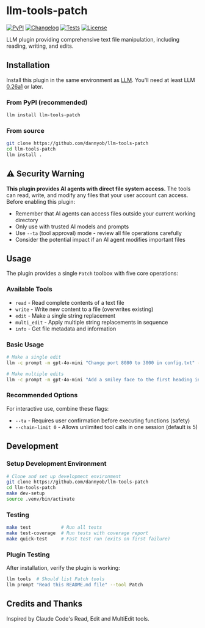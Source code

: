 # llm-tools-patch

[![PyPI](https://img.shields.io/pypi/v/llm-tools-patch.svg)](https://pypi.org/project/llm-tools-patch/)
[![Changelog](https://img.shields.io/github/v/release/dannyob/llm-tools-patch?include_prereleases&label=changelog)](https://github.com/dannyob/llm-tools-patch/releases)
[![Tests](https://github.com/dannyob/llm-tools-patch/actions/workflows/test.yml/badge.svg)](https://github.com/dannyob/llm-tools-patch/actions/workflows/test.yml)
[![License](https://img.shields.io/badge/license-Apache%202.0-blue.svg)](https://github.com/dannyob/llm-tools-patch/blob/main/LICENSE)

LLM plugin providing comprehensive text file manipulation, including reading, writing, and edits.

## Installation

Install this plugin in the same environment as [LLM](https://llm.datasette.io/). You'll need at least LLM [0.26a1](https://llm.datasette.io/en/latest/changelog.html#a1-2025-05-25) or later.

### From PyPI (recommended)

```bash
llm install llm-tools-patch
```

### From source

```bash
git clone https://github.com/dannyob/llm-tools-patch
cd llm-tools-patch
llm install .
```

## ⚠️ Security Warning

**This plugin provides AI agents with direct file system access.** The tools can read, write, and modify any files that your user account can access. Before enabling this plugin:

- Remember that AI agents can access files outside your current working directory
- Only use with trusted AI models and prompts
- Use `--ta` (tool approval) mode - review all file operations carefully
- Consider the potential impact if an AI agent modifies important files

## Usage

The plugin provides a single `Patch` toolbox with five core operations:

### Available Tools

- `read` - Read complete contents of a text file
- `write` - Write new content to a file (overwrites existing)
- `edit` - Make a single string replacement
- `multi_edit` - Apply multiple string replacements in sequence  
- `info` - Get file metadata and information

### Basic Usage

```bash
# Make a single edit
llm -c prompt -m gpt-4o-mini "Change port 8080 to 3000 in config.txt" --tool Patch --ta
```

```bash
# Make multiple edits
llm -c prompt -m gpt-4o-mini "Add a smiley face to the first heading in README.md" --tool Patch --ta --chain-limit 0
```

### Recommended Options

For interactive use, combine these flags:
- `--ta` - Requires user confirmation before executing functions (safety)
- `--chain-limit 0` - Allows unlimited tool calls in one session (default is 5)

## Development

### Setup Development Environment

```bash
# Clone and set up development environment
git clone https://github.com/dannyob/llm-tools-patch
cd llm-tools-patch
make dev-setup
source .venv/bin/activate
```

### Testing

```bash
make test           # Run all tests
make test-coverage  # Run tests with coverage report
make quick-test     # Fast test run (exits on first failure)
```

### Plugin Testing

After installation, verify the plugin is working:

```bash
llm tools  # Should list Patch tools
llm prompt "Read this README.md file" --tool Patch
```

## Credits and Thanks

Inspired by Claude Code's Read, Edit and MultiEdit tools.

